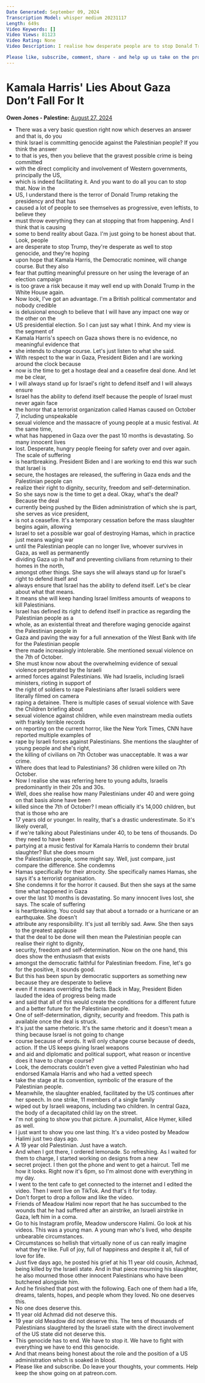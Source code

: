 ```yaml
---
Date Generated: September 09, 2024
Transcription Model: whisper medium 20231117
Length: 649s
Video Keywords: []
Video Views: 81123
Video Rating: None
Video Description: I realise how desperate people are to stop Donald Trump - but that doesn't mean you should bend reality.

Please like, subscribe, comment, share - and help up us take on the pro-war media here: https://www.patreon.com/owenjones84
---
```


# Kamala Harris' Lies About Gaza Don’t Fall For It
**Owen Jones - Palestine:** [August 27, 2024](https://www.youtube.com/watch?v=c0wRTqsXCOE)
*  There was a very basic question right now which deserves an answer and that is, do you
*  think Israel is committing genocide against the Palestinian people? If you think the answer
*  to that is yes, then you believe that the gravest possible crime is being committed
*  with the direct complicity and involvement of Western governments, principally the US,
*  which is indeed facilitating it. And you want to do all you can to stop that. Now in the
*  US, I understand there is the terror of Donald Trump retaking the presidency and that has
*  caused a lot of people to see themselves as progressive, even leftists, to believe they
*  must throw everything they can at stopping that from happening. And I think that is causing
*  some to bend reality about Gaza. I'm just going to be honest about that. Look, people
*  are desperate to stop Trump, they're desperate as well to stop genocide, and they're hoping
*  upon hope that Kamala Harris, the Democratic nominee, will change course. But they also
*  fear that putting meaningful pressure on her using the leverage of an election campaign
*  is too grave a risk because it may well end up with Donald Trump in the White House again.
*  Now look, I've got an advantage. I'm a British political commentator and nobody credible
*  is delusional enough to believe that I will have any impact one way or the other on the
*  US presidential election. So I can just say what I think. And my view is the segment of
*  Kamala Harris's speech on Gaza shows there is no evidence, no meaningful evidence that
*  she intends to change course. Let's just listen to what she said.
*  With respect to the war in Gaza, President Biden and I are working around the clock because
*  now is the time to get a hostage deal and a ceasefire deal done. And let me be clear,
*  I will always stand up for Israel's right to defend itself and I will always ensure
*  Israel has the ability to defend itself because the people of Israel must never again face
*  the horror that a terrorist organization called Hamas caused on October 7, including unspeakable
*  sexual violence and the massacre of young people at a music festival. At the same time,
*  what has happened in Gaza over the past 10 months is devastating. So many innocent lives
*  lost. Desperate, hungry people fleeing for safety over and over again. The scale of suffering
*  is heartbreaking. President Biden and I are working to end this war such that Israel is
*  secure, the hostages are released, the suffering in Gaza ends and the Palestinian people can
*  realize their right to dignity, security, freedom and self-determination.
*  So she says now is the time to get a deal. Okay, what's the deal? Because the deal
*  currently being pushed by the Biden administration of which she is part, she serves as vice president,
*  is not a ceasefire. It's a temporary cessation before the mass slaughter begins again, allowing
*  Israel to set a possible war goal of destroying Hamas, which in practice just means waging war
*  until the Palestinian people can no longer live, whoever survives in Gaza, as well as permanently
*  dividing Gaza up in half and preventing civilians from returning to their homes in the north,
*  amongst other things. She says she will always stand up for Israel's right to defend itself and
*  always ensure that Israel has the ability to defend itself. Let's be clear about what that means.
*  It means she will keep handing Israel limitless amounts of weapons to kill Palestinians.
*  Israel has defined its right to defend itself in practice as regarding the Palestinian people as a
*  whole, as an existential threat and therefore waging genocide against the Palestinian people in
*  Gaza and paving the way for a full annexation of the West Bank with life for the Palestinian people
*  there made increasingly intolerable. She mentioned sexual violence on the 7th of October.
*  She must know now about the overwhelming evidence of sexual violence perpetrated by the Israeli
*  armed forces against Palestinians. We had Israelis, including Israeli ministers, rioting in support of
*  the right of soldiers to rape Palestinians after Israeli soldiers were literally filmed on camera
*  raping a detainee. There is multiple cases of sexual violence with Save the Children briefing about
*  sexual violence against children, while even mainstream media outlets with frankly terrible records
*  on reporting on the current horror, like the New York Times, CNN have reported multiple examples of
*  rape by Israeli forces against Palestinians. She mentions the slaughter of young people and she's right,
*  the killing of civilians on 7th October was unacceptable. It was a war crime.
*  Where does that lead to Palestinians? 36 children were killed on 7th October.
*  Now I realise she was referring here to young adults, Israelis predominantly in their 20s and 30s.
*  Well, does she realise how many Palestinians under 40 and were going on that basis alone have been
*  killed since the 7th of October? I mean officially it's 14,000 children, but that is those who are
*  17 years old or younger. In reality, that's a drastic underestimate. So it's likely overall,
*  if we're talking about Palestinians under 40, to be tens of thousands. Do they need to have been
*  partying at a music festival for Kamala Harris to condemn their brutal slaughter? But she does mourn
*  the Palestinian people, some might say. Well, just compare, just compare the difference. She condemns
*  Hamas specifically for their atrocity. She specifically names Hamas, she says it's a terrorist organisation.
*  She condemns it for the horror it caused. But then she says at the same time what happened in Gaza
*  over the last 10 months is devastating. So many innocent lives lost, she says. The scale of suffering
*  is heartbreaking. You could say that about a tornado or a hurricane or an earthquake. She doesn't
*  attribute any responsibility. It's just all terribly sad. Aww. She then says to the greatest applause
*  that the deal to be done will then mean the Palestinian people can realise their right to dignity,
*  security, freedom and self-determination. Now on the one hand, this does show the enthusiasm that exists
*  amongst the democratic faithful for Palestinian freedom. Fine, let's go for the positive, it sounds good.
*  But this has been spun by democratic supporters as something new because they are desperate to believe
*  even if it means overriding the facts. Back in May, President Biden lauded the idea of progress being made
*  and said that all of this would create the conditions for a different future and a better future for the Palestinian people.
*  One of self-determination, dignity, security and freedom. This path is available once the deal is struck.
*  It's just the same rhetoric. It's the same rhetoric and it doesn't mean a thing because Israel is not going to change
*  course because of words. It will only change course because of deeds, action. If the US keeps giving Israel weapons
*  and aid and diplomatic and political support, what reason or incentive does it have to change course?
*  Look, the democrats couldn't even give a vetted Palestinian who had endorsed Kamala Harris and who had a vetted speech
*  take the stage at its convention, symbolic of the erasure of the Palestinian people.
*  Meanwhile, the slaughter enabled, facilitated by the US continues after her speech. In one strike, 11 members of a single family
*  wiped out by Israeli weapons, including two children. In central Gaza, the body of a decapitated child lay on the street.
*  I'm not going to show you that picture. A journalist, Alice Hymer, killed as well.
*  I just want to show you one last thing. It's a video posted by Meadow Halimi just two days ago.
*  A 19 year old Palestinian. Just have a watch.
*  And when I got there, I ordered lemonade. So refreshing. As I waited for them to charge, I started working on designs from a new
*  secret project. I then got the phone and went to get a haircut. Tell me how it looks. Right now it's 6pm, so I'm almost done with everything in my day.
*  I went to the tent cafe to get connected to the internet and I edited the video. Then I went live on TikTok. And that's it for today.
*  Don't forget to drop a follow and like the video.
*  Friends of Meadow Halimi now report that he has succumbed to the wounds that he had suffered after an airstrike, an Israeli airstrike in Gaza, left him in a coma.
*  Go to his Instagram profile, Meadow underscore Halimi. Go look at his videos. This was a young man. A young man who's lived, who despite unbearable circumstances.
*  Circumstances so hellish that virtually none of us can really imagine what they're like. Full of joy, full of happiness and despite it all, full of love for life.
*  Just five days ago, he posted his grief at his 11 year old cousin, Achmad, being killed by the Israeli state. And in that piece mourning his slaughter, he also mourned those other innocent Palestinians who have been butchered alongside him.
*  And he finished that post with the following. Each one of them had a life, dreams, talents, hopes, and people whom they loved. No one deserves this.
*  No one does deserve this.
*  11 year old Achmad did not deserve this.
*  19 year old Meadow did not deserve this. The tens of thousands of Palestinians slaughtered by the Israeli state with the direct involvement of the US state did not deserve this.
*  This genocide has to end. We have to stop it. We have to fight with everything we have to end this genocide.
*  And that means being honest about the role and the position of a US administration which is soaked in blood.
*  Please like and subscribe. Do leave your thoughts, your comments. Help keep the show going on at patreon.com.
